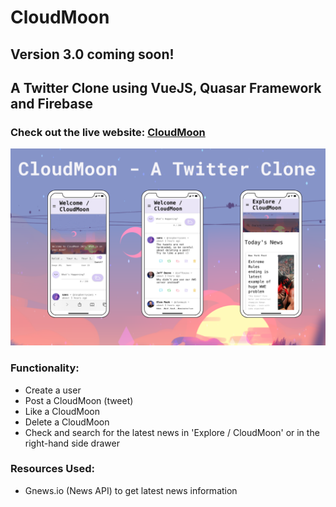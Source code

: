 # CloudMoon
## Version 3.0 coming soon!
## A Twitter Clone using VueJS, Quasar Framework and Firebase
### Check out the live website: <a href="https://cloudmoon-v2.netlify.app/#/"> CloudMoon </a>

<img src="https://github.com/raspberrysans/CloudMoon/blob/main/Cloudmoon.png" />

### Functionality:

- Create a user
- Post a CloudMoon (tweet)
- Like a CloudMoon
- Delete a CloudMoon
- Check and search for the latest news in 'Explore / CloudMoon' or in the right-hand side drawer

### Resources Used:
- Gnews.io (News API) to get latest news information
